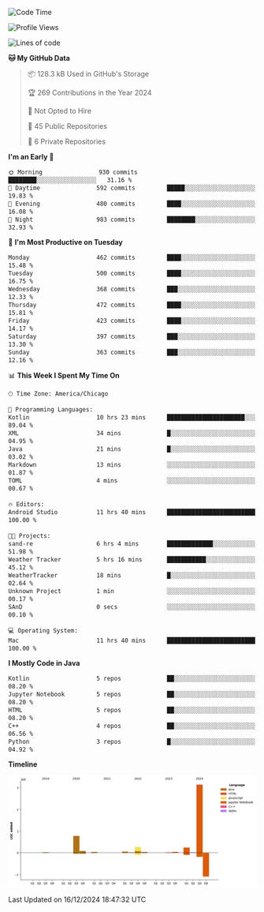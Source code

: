 <!--START_SECTION:waka-->
![Code Time](http://img.shields.io/badge/Code%20Time-716%20hrs%2016%20mins-blue)

![Profile Views](http://img.shields.io/badge/Profile%20Views-8-blue)

![Lines of code](https://img.shields.io/badge/From%20Hello%20World%20I%27ve%20Written-4.8%20million%20lines%20of%20code-blue)

**🐱 My GitHub Data** 

> 📦 128.3 kB Used in GitHub's Storage 
 > 
> 🏆 269 Contributions in the Year 2024
 > 
> 🚫 Not Opted to Hire
 > 
> 📜 45 Public Repositories 
 > 
> 🔑 6 Private Repositories 
 > 
**I'm an Early 🐤** 

```text
🌞 Morning                930 commits         ████████░░░░░░░░░░░░░░░░░   31.16 % 
🌆 Daytime                592 commits         █████░░░░░░░░░░░░░░░░░░░░   19.83 % 
🌃 Evening                480 commits         ████░░░░░░░░░░░░░░░░░░░░░   16.08 % 
🌙 Night                  983 commits         ████████░░░░░░░░░░░░░░░░░   32.93 % 
```
📅 **I'm Most Productive on Tuesday** 

```text
Monday                   462 commits         ████░░░░░░░░░░░░░░░░░░░░░   15.48 % 
Tuesday                  500 commits         ████░░░░░░░░░░░░░░░░░░░░░   16.75 % 
Wednesday                368 commits         ███░░░░░░░░░░░░░░░░░░░░░░   12.33 % 
Thursday                 472 commits         ████░░░░░░░░░░░░░░░░░░░░░   15.81 % 
Friday                   423 commits         ████░░░░░░░░░░░░░░░░░░░░░   14.17 % 
Saturday                 397 commits         ███░░░░░░░░░░░░░░░░░░░░░░   13.30 % 
Sunday                   363 commits         ███░░░░░░░░░░░░░░░░░░░░░░   12.16 % 
```


📊 **This Week I Spent My Time On** 

```text
🕑︎ Time Zone: America/Chicago

💬 Programming Languages: 
Kotlin                   10 hrs 23 mins      ██████████████████████░░░   89.04 % 
XML                      34 mins             █░░░░░░░░░░░░░░░░░░░░░░░░   04.95 % 
Java                     21 mins             █░░░░░░░░░░░░░░░░░░░░░░░░   03.02 % 
Markdown                 13 mins             ░░░░░░░░░░░░░░░░░░░░░░░░░   01.87 % 
TOML                     4 mins              ░░░░░░░░░░░░░░░░░░░░░░░░░   00.67 % 

🔥 Editors: 
Android Studio           11 hrs 40 mins      █████████████████████████   100.00 % 

🐱‍💻 Projects: 
sand-re                  6 hrs 4 mins        █████████████░░░░░░░░░░░░   51.98 % 
Weather Tracker          5 hrs 16 mins       ███████████░░░░░░░░░░░░░░   45.12 % 
WeatherTracker           18 mins             █░░░░░░░░░░░░░░░░░░░░░░░░   02.64 % 
Unknown Project          1 min               ░░░░░░░░░░░░░░░░░░░░░░░░░   00.17 % 
SAnD                     0 secs              ░░░░░░░░░░░░░░░░░░░░░░░░░   00.10 % 

💻 Operating System: 
Mac                      11 hrs 40 mins      █████████████████████████   100.00 % 
```

**I Mostly Code in Java** 

```text
Kotlin                   5 repos             ██░░░░░░░░░░░░░░░░░░░░░░░   08.20 % 
Jupyter Notebook         5 repos             ██░░░░░░░░░░░░░░░░░░░░░░░   08.20 % 
HTML                     5 repos             ██░░░░░░░░░░░░░░░░░░░░░░░   08.20 % 
C++                      4 repos             ██░░░░░░░░░░░░░░░░░░░░░░░   06.56 % 
Python                   3 repos             █░░░░░░░░░░░░░░░░░░░░░░░░   04.92 % 
```



**Timeline**

![Lines of Code chart](https://raw.githubusercontent.com/phanijsp/phanijsp/main/assets/bar_graph.png)


 Last Updated on 16/12/2024 18:47:32 UTC
<!--END_SECTION:waka-->
